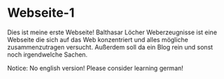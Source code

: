 # Webseite-1
Dies ist meine erste Webseite!
Balthasar Löcher Weberzeugnisse ist eine Webseite die sich 
auf das Web konzentriert und alles mögliche zusammenzutragen versucht.
Außerdem soll da ein Blog rein und sonst noch irgendwelche Sachen.

Notice: No english version! Please consider learning german!
